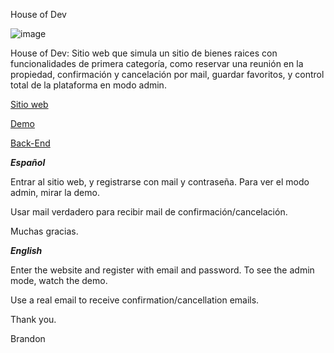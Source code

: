 House of Dev

![image](https://res.cloudinary.com/daynclfo8/image/upload/v1732568386/house.png)

House of Dev:
Sitio web que simula un sitio de bienes raices con funcionalidades de primera categoría, como reservar una reunión en la propiedad, confirmación y cancelación por mail, guardar favoritos, y control total de la plataforma en modo admin.

[Sitio web](https://house-of-dev-client.vercel.app/)




[Demo](https://www.youtube.com/watch?v=LiaV7xHjJmk)

[Back-End](https://github.com/pibelanzallamas/house-of-dev-server-deploy)

_**Español**_

Entrar al sitio web, y registrarse con mail y contraseña. Para ver el modo admin, mirar la demo.

Usar mail verdadero para recibir mail de confirmación/cancelación.

Muchas gracias.

_**English**_

Enter the website and register with email and password. To see the admin mode, watch the demo.

Use a real email to receive confirmation/cancellation emails.

Thank you.

Brandon
